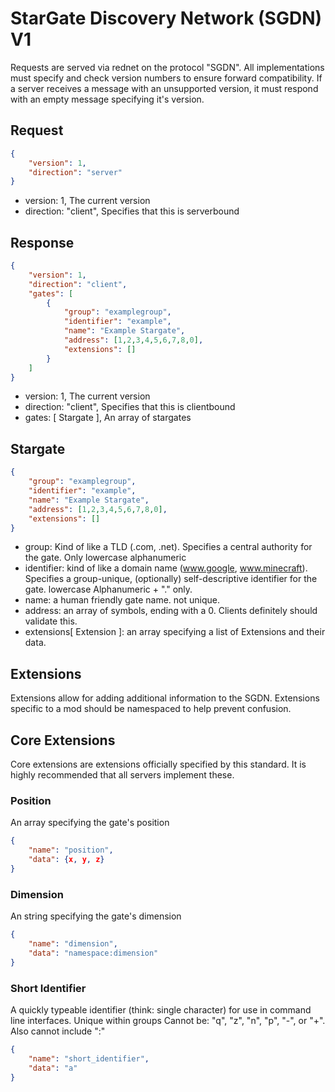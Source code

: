 # StarGate Discovery Network (SGDN) V1
Requests are served via rednet on the protocol "SGDN". All implementations must specify and check version numbers to ensure forward compatibility. If a server receives a message with an unsupported version, it must respond with an empty message specifying it's version.
## Request
```json
{
    "version": 1,
    "direction": "server"
}
```
- version: 1, The current version
- direction: "client", Specifies that this is serverbound
## Response
```json
{
    "version": 1,
    "direction": "client",
    "gates": [
        {
            "group": "examplegroup",
            "identifier": "example",
            "name": "Example Stargate",
            "address": [1,2,3,4,5,6,7,8,0],
            "extensions": []
        }
    ]
}
```
- version: 1, The current version
- direction: "client", Specifies that this is clientbound
- gates: [ Stargate ], An array of stargates
## Stargate
```json
{
    "group": "examplegroup",
    "identifier": "example",
    "name": "Example Stargate",
    "address": [1,2,3,4,5,6,7,8,0],
    "extensions": []
}
```
- group: Kind of like a TLD (.com, .net). Specifies a central authority for the gate. Only lowercase alphanumeric
- identifier: kind of like a domain name (www.google, www.minecraft). Specifies a group-unique, (optionally) self-descriptive identifier for the gate. lowercase Alphanumeric + "." only.
- name: a human friendly gate name. not unique.
- address: an array of symbols, ending with a 0. Clients definitely should validate this.
- extensions[ Extension ]: an array specifying a list of Extensions and their data.
## Extensions
Extensions allow for adding additional information to the SGDN.
Extensions specific to a mod should be namespaced to help prevent confusion.
## Core Extensions
Core extensions are extensions officially specified by this standard. It is highly recommended that all servers implement these.
### Position
An array specifying the gate's position
```json
{
    "name": "position",
    "data": {x, y, z}
}
```
### Dimension
An string specifying the gate's dimension
```json
{
    "name": "dimension",
    "data": "namespace:dimension"
}
```
### Short Identifier
A quickly typeable identifier (think: single character) for use in command line interfaces. Unique within groups 
Cannot be: "q", "z", "n", "p", "-", or "+". Also cannot include ":"
```json
{
    "name": "short_identifier",
    "data": "a"
}
```
